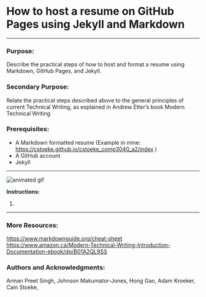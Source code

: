 # How to host a resume on GitHub Pages using Jekyll and Markdown
- - - 
### Purpose: 
Describe the practical steps of how to host and format a resume using Markdown, GitHub Pages, and Jekyll.
### Secondary Purpose: 
Relate the practical steps described above to the general principles of current Technical Writing, as explained in Andrew Etter’s book Modern Technical Writing
### Prerequisites: 
- A Markdown formatted resume (Example in mine: https://cstoeke.github.io/cstoeke_comp3040_a2/index )
- A GitHub account
- Jekyll 

- - -
![animated gif](https://media.giphy.com/media/2WD7iXievQaqFm2T7p/giphy.gif)

**Instructions:**

1.  


- - -
### More Resources: 
https://www.markdownguide.org/cheat-sheet
https://www.amazon.ca/Modern-Technical-Writing-Introduction-Documentation-ebook/dp/B01A2QL9SS

### Authors and Acknowledgments: 
Arman Preet Singh, Johnson Makumator-Jones, Hong Gao, Adam Kroeker, Cain Stoeke, 
